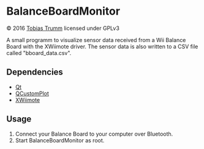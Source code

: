 # BalanceBoardMonitor
&copy; 2016 [Tobias Trumm](mailto:tobiastrumm@uni-muenster.de) licensed under GPLv3

A small programm to visualize sensor data received from a Wii Balance Board with the XWiimote driver. The sensor data is also written to a CSV file called "bboard_data.csv".

## Dependencies
- [Qt](https://www.qt.io/)
- [QCustomPlot](http://www.qcustomplot.com/)
- [XWiimote](https://github.com/dvdhrm/xwiimote)

## Usage
1. Connect your Balance Board to your computer over Bluetooth.
2. Start BalanceBoardMonitor as root.
